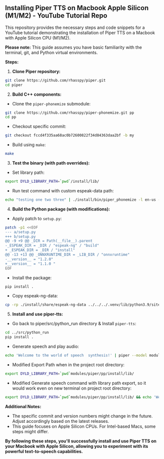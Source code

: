 ##  Installing Piper TTS on Macbook Apple Silicon (M1/M2) - YouTube  Tutorial Repo

This repository provides the necessary steps and code snippets for a YouTube tutorial  demonstrating the installation of Piper TTS on a Macbook with Apple Silicon CPU (M1/M2). 

**Please note:** This guide assumes you have basic  familiarity with the terminal, git, and Python virtual environments. 

**Steps:**

1. **Clone Piper repository:**

```bash
git clone https://github.com/rhasspy/piper.git
cd piper
```

2. **Build C++ components:**

* Clone the `piper-phonemize` submodule:

```bash
git clone https://github.com/rhasspy/piper-phonemize.git pp
cd pp
```

* Checkout specific commit:

```bash
git checkout fccd4f335aa68ac0b72600822f34d84363daa2bf -b my
```

* Build using `make`:

```bash
make
```

3. **Test the binary (with path overrides):**

* Set library path:

```bash
export DYLD_LIBRARY_PATH=`pwd`/install/lib/
```

* Run test command with custom espeak-data path:

```bash
echo "testing one two three" | ./install/bin/piper_phonemize -l en-us --espeak-data ./install/share/espeak-ng-data/
```

4. **Build the Python package (with modifications):**

* Apply patch to `setup.py`:

```bash
patch -p1 <<EOF
--- a/setup.py
+++ b/setup.py
@@ -9 +9 @@ _DIR = Path(__file__).parent
-_ESPEAK_DIR = _DIR / "espeak-ng" / "build"
+ _ESPEAK_DIR = _DIR / "install"
@@ -13 +13 @@ _ONNXRUNTIME_DIR = _LIB_DIR / "onnxruntime"
-__version__ = "1.2.0"
+__version__ = "1.1.0 "
EOF
```

* Install the package:

```bash
pip install .
```

* Copy espeak-ng-data:

```bash
cp -rp ./install/share/espeak-ng-data ../../../.venv/lib/python3.9/site-packages/piper_phonemize/espeak-ng-data 
```

5. **Install and use piper-tts:**

* Go back to piper/src/python_run directory & Install `piper-tts`:

```bash
cd ../src/python_run
pip install .
```

* Generate speech and play audio:

```bash
echo 'Welcome to the world of speech  synthesis!' | piper --model modules/piper/models/en_GB/en_GB-cori-high.onnx --output_file welcome.wav
```
* Modified Export Path when in the project root directory:

```bash
export DYLD_LIBRARY_PATH=`pwd`modules/piper/pp/install/lib/
```

* Modified Generate speech command with library path export, so it would work even on new terminal on project root directory:

```bash
export DYLD_LIBRARY_PATH=`pwd`modules/piper/pp/install/lib/ && echo 'Welcome to the world of speech  synthesis!' | piper --model modules/piper/models/en_GB/en_GB-cori-high.onnx --length-scale 0.9 --output_file welcome.wav
```
**Additional Notes:**

* The specific commit and version numbers might change in the future. Adjust accordingly based on the latest releases. 
*   This guide focuses on Apple Silicon CPUs.  For Intel-based Macs, some steps might differ.

**By following these steps, you'll successfully install and use Piper TTS on your Macbook with Apple Silicon, allowing you to experiment with its powerful text-to-speech capabilities.** 
 